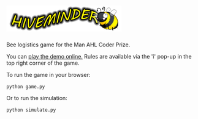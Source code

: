 # ![HiveMinder](hiveminder/static/img/hiveminder.png)

Bee logistics game for the Man AHL Coder Prize.

You can [play the demo online.](http://hivemindergame-env.eu-west-1.elasticbeanstalk.com/ "Demo")
Rules are available via the 'i' pop-up in the top right corner of the game.

To run the game in your browser:

    python game.py

Or to run the simulation:

    python simulate.py
